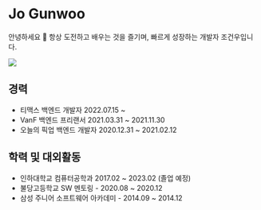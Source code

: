 # Jo Gunwoo
안녕하세요 👋
항상 도전하고 배우는 것을 즐기며, 빠르게 성장하는 개발자 조건우입니다.   
   
<img src="https://img.shields.io/badge/Node.js-339933?style=for-the-badge&logo=Node.js&logoColor=white" />
   
## 경력
* 티맥스 백엔드 개발자 2022.07.15 ~
* VanF 백엔드 프리랜서 2021.03.31 ~ 2021.11.30 
* 오늘의 픽업 백엔드 개발자 2020.12.31 ~ 2021.02.12 

## 학력 및 대외활동
* 인하대학교 컴퓨터공학과 2017.02 ~ 2023.02 (졸업 예정)
* 불당고등학교 SW 멘토링 - 2020.08 ~ 2020.12
* 삼성 주니어 소프트웨어 아카데미 - 2014.09 ~ 2014.12
